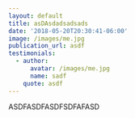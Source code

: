 ```yaml
---
layout: default
title: asDAsdadsadsads
date: '2018-05-20T20:30:41-06:00'
image: /images/me.jpg
publication_url: asdf
testimonials:
  - author:
      avatar: /images/me.jpg
      name: sadf
    quote: asdf
---
```

ASDFASDFASDFSDFAFASD
